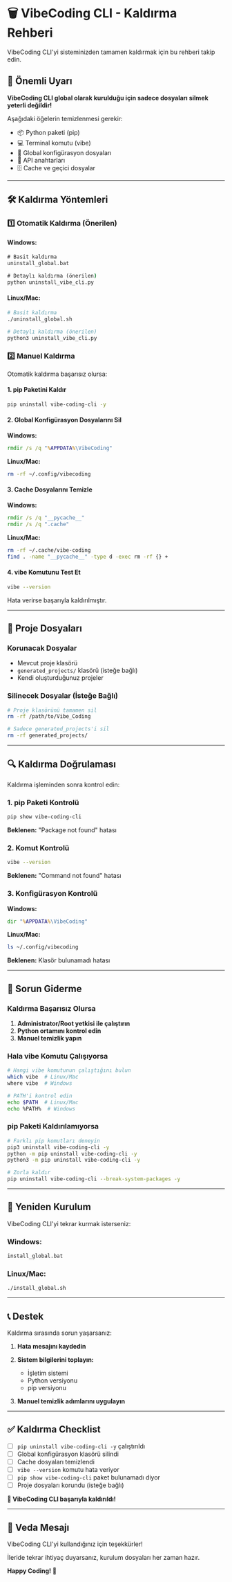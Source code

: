 # 🗑️ VibeCoding CLI - Kaldırma Rehberi

VibeCoding CLI'yi sisteminizden tamamen kaldırmak için bu rehberi takip edin.

## 🚨 Önemli Uyarı

**VibeCoding CLI global olarak kurulduğu için sadece dosyaları silmek yeterli değildir!**

Aşağıdaki öğelerin temizlenmesi gerekir:
- 📦 Python paketi (pip)
- 💻 Terminal komutu (vibe)
- 📁 Global konfigürasyon dosyaları
- 🔑 API anahtarları
- 🗄️ Cache ve geçici dosyalar

---

## 🛠️ Kaldırma Yöntemleri

### 1️⃣ Otomatik Kaldırma (Önerilen)

#### Windows:
```cmd
# Basit kaldırma
uninstall_global.bat

# Detaylı kaldırma (önerilen)
python uninstall_vibe_cli.py
```

#### Linux/Mac:
```bash
# Basit kaldırma
./uninstall_global.sh

# Detaylı kaldırma (önerilen)
python3 uninstall_vibe_cli.py
```

### 2️⃣ Manuel Kaldırma

Otomatik kaldırma başarısız olursa:

#### 1. pip Paketini Kaldır
```bash
pip uninstall vibe-coding-cli -y
```

#### 2. Global Konfigürasyon Dosyalarını Sil

**Windows:**
```cmd
rmdir /s /q "%APPDATA%\VibeCoding"
```

**Linux/Mac:**
```bash
rm -rf ~/.config/vibecoding
```

#### 3. Cache Dosyalarını Temizle

**Windows:**
```cmd
rmdir /s /q "__pycache__"
rmdir /s /q ".cache"
```

**Linux/Mac:**
```bash
rm -rf ~/.cache/vibe-coding
find . -name "__pycache__" -type d -exec rm -rf {} +
```

#### 4. vibe Komutunu Test Et
```bash
vibe --version
```
Hata verirse başarıyla kaldırılmıştır.

---

## 📁 Proje Dosyaları

### Korunacak Dosyalar
- Mevcut proje klasörü
- `generated_projects/` klasörü (isteğe bağlı)
- Kendi oluşturduğunuz projeler

### Silinecek Dosyalar (İsteğe Bağlı)
```bash
# Proje klasörünü tamamen sil
rm -rf /path/to/Vibe_Coding

# Sadece generated_projects'i sil
rm -rf generated_projects/
```

---

## 🔍 Kaldırma Doğrulaması

Kaldırma işleminden sonra kontrol edin:

### 1. pip Paketi Kontrolü
```bash
pip show vibe-coding-cli
```
**Beklenen:** "Package not found" hatası

### 2. Komut Kontrolü
```bash
vibe --version
```
**Beklenen:** "Command not found" hatası

### 3. Konfigürasyon Kontrolü

**Windows:**
```cmd
dir "%APPDATA%\VibeCoding"
```

**Linux/Mac:**
```bash
ls ~/.config/vibecoding
```
**Beklenen:** Klasör bulunamadı hatası

---

## 🚨 Sorun Giderme

### Kaldırma Başarısız Olursa

1. **Administrator/Root yetkisi ile çalıştırın**
2. **Python ortamını kontrol edin**
3. **Manuel temizlik yapın**

### Hala vibe Komutu Çalışıyorsa

```bash
# Hangi vibe komutunun çalıştığını bulun
which vibe  # Linux/Mac
where vibe  # Windows

# PATH'i kontrol edin
echo $PATH  # Linux/Mac
echo %PATH%  # Windows
```

### pip Paketi Kaldırılamıyorsa

```bash
# Farklı pip komutları deneyin
pip3 uninstall vibe-coding-cli -y
python -m pip uninstall vibe-coding-cli -y
python3 -m pip uninstall vibe-coding-cli -y

# Zorla kaldır
pip uninstall vibe-coding-cli --break-system-packages -y
```

---

## 🔄 Yeniden Kurulum

VibeCoding CLI'yi tekrar kurmak isterseniz:

### Windows:
```cmd
install_global.bat
```

### Linux/Mac:
```bash
./install_global.sh
```

---

## 📞 Destek

Kaldırma sırasında sorun yaşarsanız:

1. **Hata mesajını kaydedin**
2. **Sistem bilgilerini toplayın:**
   - İşletim sistemi
   - Python versiyonu
   - pip versiyonu

3. **Manuel temizlik adımlarını uygulayın**

---

## ✅ Kaldırma Checklist

- [ ] `pip uninstall vibe-coding-cli -y` çalıştırıldı
- [ ] Global konfigürasyon klasörü silindi
- [ ] Cache dosyaları temizlendi
- [ ] `vibe --version` komutu hata veriyor
- [ ] `pip show vibe-coding-cli` paket bulunamadı diyor
- [ ] Proje dosyaları korundu (isteğe bağlı)

**🎉 VibeCoding CLI başarıyla kaldırıldı!**

---

## 👋 Veda Mesajı

VibeCoding CLI'yi kullandığınız için teşekkürler! 

İleride tekrar ihtiyaç duyarsanız, kurulum dosyaları her zaman hazır.

**Happy Coding! 🚀** 